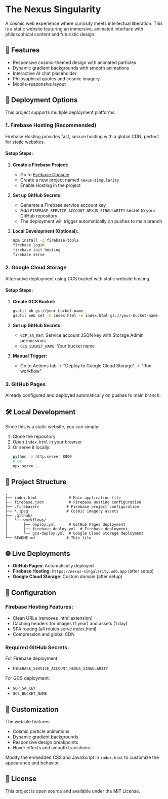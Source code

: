 # The Nexus Singularity

A cosmic web experience where curiosity meets intellectual liberation. This is a static website featuring an immersive, animated interface with philosophical content and futuristic design.

## 🌌 Features

- Responsive cosmic-themed design with animated particles
- Dynamic gradient backgrounds with smooth animations
- Interactive AI chat placeholder
- Philosophical quotes and cosmic imagery
- Mobile-responsive layout

## 🚀 Deployment Options

This project supports multiple deployment platforms:

### 1. Firebase Hosting (Recommended)

Firebase Hosting provides fast, secure hosting with a global CDN, perfect for static websites.

#### Setup Steps:

1. **Create a Firebase Project:**
   - Go to [Firebase Console](https://console.firebase.google.com/)
   - Create a new project named `nexus-singularity`
   - Enable Hosting in the project

2. **Set up GitHub Secrets:**
   - Generate a Firebase service account key
   - Add `FIREBASE_SERVICE_ACCOUNT_NEXUS_SINGULARITY` secret to your GitHub repository
   - The deployment will trigger automatically on pushes to main branch

3. **Local Development (Optional):**
   ```bash
   npm install -g firebase-tools
   firebase login
   firebase init hosting
   firebase serve
   ```

### 2. Google Cloud Storage

Alternative deployment using GCS bucket with static website hosting.

#### Setup Steps:

1. **Create GCS Bucket:**
   ```bash
   gsutil mb gs://your-bucket-name
   gsutil web set -m index.html -e index.html gs://your-bucket-name
   ```

2. **Set up GitHub Secrets:**
   - `GCP_SA_KEY`: Service account JSON key with Storage Admin permissions
   - `GCS_BUCKET_NAME`: Your bucket name

3. **Manual Trigger:**
   - Go to Actions tab → "Deploy to Google Cloud Storage" → "Run workflow"

### 3. GitHub Pages

Already configured and deployed automatically on pushes to main branch.

## 🛠️ Local Development

Since this is a static website, you can simply:

1. Clone the repository
2. Open `index.html` in your browser
3. Or serve it locally:
   ```bash
   python -m http.server 8000
   # or
   npx serve .
   ```

## 📁 Project Structure

```
.
├── index.html              # Main application file
├── firebase.json           # Firebase Hosting configuration
├── .firebaserc            # Firebase project configuration
├── *.jpeg                 # Cosmic imagery assets
├── .github/
│   └── workflows/
│       ├── deploy.yml      # GitHub Pages deployment
│       ├── firebase-deploy.yml  # Firebase deployment
│       └── gcs-deploy.yml  # Google Cloud Storage deployment
└── README.md              # This file
```

## 🌐 Live Deployments

- **GitHub Pages**: Automatically deployed
- **Firebase Hosting**: `https://nexus-singularity.web.app` (after setup)
- **Google Cloud Storage**: Custom domain (after setup)

## 🔧 Configuration

### Firebase Hosting Features:
- Clean URLs (removes .html extension)
- Caching headers for images (1 year) and assets (1 day)
- SPA routing (all routes serve index.html)
- Compression and global CDN

### Required GitHub Secrets:

For Firebase deployment:
- `FIREBASE_SERVICE_ACCOUNT_NEXUS_SINGULARITY`

For GCS deployment:
- `GCP_SA_KEY`
- `GCS_BUCKET_NAME`

## 🎨 Customization

The website features:
- Cosmic particle animations
- Dynamic gradient backgrounds
- Responsive design breakpoints
- Hover effects and smooth transitions

Modify the embedded CSS and JavaScript in `index.html` to customize the appearance and behavior.

## 📄 License

This project is open source and available under the MIT License.